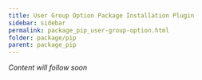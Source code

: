 ```yaml
---
title: User Group Option Package Installation Plugin
sidebar: sidebar
permalink: package_pip_user-group-option.html
folder: package/pip
parent: package_pip
---
```


*Content will follow soon*
